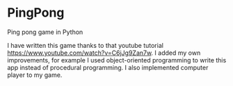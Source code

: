 # PingPong
Ping pong game in Python

I have written this game thanks to that youtube tutorial https://www.youtube.com/watch?v=C6jJg9Zan7w. I added my own
improvements, for example I used object-oriented programming to write this app instead of procedural programming.
I also implemented computer player to my game.
